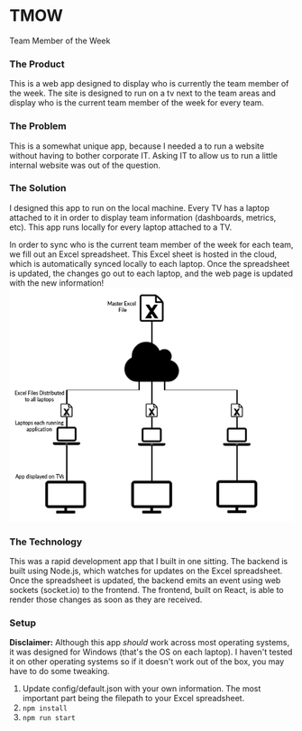 # TMOW
Team Member of the Week

### The Product
This is a web app designed to display who is currently the team member of the week. The site is designed to run on a tv next to the team areas and display who is the current team member of the week for every team.

### The Problem
This is a somewhat unique app, because I needed a to run a website without having to bother corporate IT. Asking IT to allow us to run a little internal website was out of the question.

### The Solution
I designed this app to run on the local machine. Every TV has a laptop attached to it in order to display team information (dashboards, metrics, etc). This app runs locally for every laptop attached to a TV.

In order to sync who is the current team member of the week for each team, we fill out an Excel spreadsheet. This Excel sheet is hosted in the cloud, which is automatically synced locally to each laptop. Once the spreadsheet is updated, the changes go out to each laptop, and the web page is updated with the new information!
![alt text](https://github.com/bretterism/tmow/blob/master/img/tmow-diagram.png "TMOW Diagram")

### The Technology
This was a rapid development app that I built in one sitting. The backend is built using Node.js, which watches for updates on the Excel spreadsheet. Once the spreadsheet is updated, the backend emits an event using web sockets (socket.io) to the frontend. The frontend, built on React, is able to render those changes as soon as they are received.

### Setup
**Disclaimer:**  Although this app *should* work across most operating systems, it was designed for Windows (that's the OS on each laptop). I haven't tested it on other operating systems so if it doesn't work out of the box, you may have to do some tweaking.

1. Update config/default.json with your own information. The most important part being the filepath to your Excel spreadsheet.
2. `npm install`
3. `npm run start`
